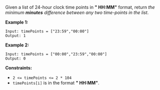 Given a list of 24-hour clock time points in **" HH:MM"** format, return _the
minimum **minutes** difference between any two time-points in the list_.



**Example 1:**

    
    
    Input: timePoints = ["23:59","00:00"]
    Output: 1
    

**Example 2:**

    
    
    Input: timePoints = ["00:00","23:59","00:00"]
    Output: 0
    



**Constraints:**

  * `2 <= timePoints <= 2 * 104`
  * `timePoints[i]` is in the format **" HH:MM"**.

